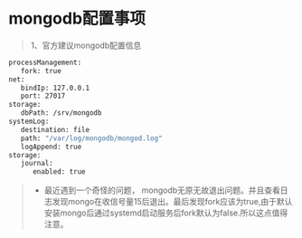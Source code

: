 # mongodb配置事项

> 1、官方建议mongodb配置信息
```bash
processManagement:
   fork: true
net:
   bindIp: 127.0.0.1
   port: 27017
storage:
   dbPath: /srv/mongodb
systemLog:
   destination: file
   path: "/var/log/mongodb/mongod.log"
   logAppend: true
storage:
   journal:
      enabled: true
```

> * 最近遇到一个奇怪的问题， mongodb无原无故退出问题。并且查看日志发现mongo在收信号量15后退出。最后发现fork应该为true,由于默认安装mongo后通过systemd启动服务后fork默认为false.所以这点值得注意。